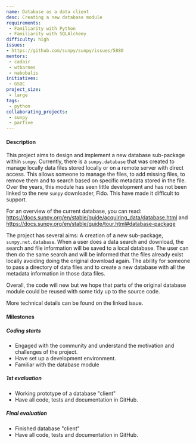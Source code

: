 ```yaml
---
name: Database as a data client
desc: Creating a new database module
requirements:
 - Familiarity with Python
 - Familiarity with SQLAlchemy
difficulty: high
issues:
- https://github.com/sunpy/sunpy/issues/5880
mentors:
 - cadair
 - wtbarnes
 - nabobalis
initiatives:
 - GSOC
project_size:
 - large
tags:
 - python
collaborating_projects:
 - sunpy
 - parfive
---
```


#### Description

This project aims to design and implement a new database sub-package within `sunpy`.
Currently, there is a `sunpy.database` that was created to manage locally data files stored locally or on a remote server with direct access. This allows someone to manage the files, to add missing files, to remove them and to search based on specific metadata stored in the file.
Over the years, this module has seen little development and has not been linked to the new `sunpy` downloader, Fido. This have made it difficult to support.

For an overview of the current database, you can read:
<https://docs.sunpy.org/en/stable/guide/acquiring_data/database.html> and <https://docs.sunpy.org/en/stable/guide/tour.html#database-package>

The project has several aims:
A creation of a new sub-package, `sunpy.net.database`.
When a user does a data search and download, the search and file information will be saved to a local database.
The user can then do the same search and will be informed that the files already exist locally avoiding doing the original download again.
The ability for someone to pass a directory of data files and to create a new database with all the metadata information in those data files.

Overall, the code will new but we hope that parts of the original database module could be reused with some tidy up to the source code.

More technical details can be found on the linked issue.

#### Milestones

##### Coding starts

* Engaged with the community and understand the motivation and challenges of the project.
* Have set up a development environment.
* Familiar with the database module

##### 1st evaluation

* Working prototype of a database "client"
* Have all code, tests and documentation in GitHub.

##### Final evaluation

* Finished database "client"
* Have all code, tests and documentation in GitHub.
